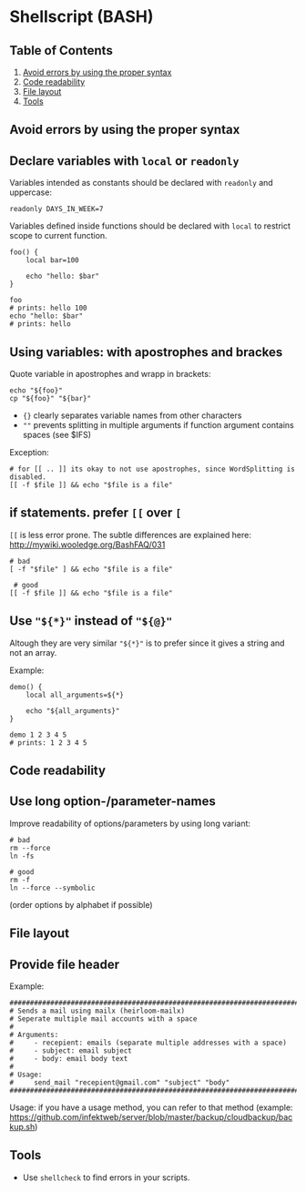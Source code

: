 # Shellscript (BASH)

## Table of Contents

1. [Avoid errors by using the proper syntax](#avoid-errors-by-using-the–proper-syntax)
1. [Code readability](#code-readability)
1. [File layout](#file-layout)
1. [Tools](#tools)

## Avoid errors by using the proper syntax

## Declare variables with `local` or `readonly`

Variables intended as constants should be declared with `readonly` and uppercase:

    readonly DAYS_IN_WEEK=7

Variables defined inside functions should be declared with `local` to restrict scope to current function.

    foo() {
        local bar=100
        
        echo "hello: $bar"
    }
    
    foo 
    # prints: hello 100
    echo "hello: $bar" 
    # prints: hello


## Using variables: with apostrophes and brackes

Quote variable in apostrophes and wrapp in brackets:

    echo "${foo}"
    cp "${foo}" "${bar}"

* `{}` clearly separates variable names from other characters
* `""` prevents splitting in multiple arguments if function argument contains spaces (see $IFS)

Exception:

    # for [[ .. ]] its okay to not use apostrophes, since WordSplitting is disabled.
    [[ -f $file ]] && echo "$file is a file"

## if statements. prefer `[[` over `[`

`[[` is less error prone. The subtle differences are explained here: http://mywiki.wooledge.org/BashFAQ/031


    # bad
    [ -f "$file" ] && echo "$file is a file"
     
     # good
    [[ -f $file ]] && echo "$file is a file"


## Use `"${*}"` instead of `"${@}"`

Altough they are very similar `"${*}"` is to prefer since it gives a string and not an array.

Example:

    demo() {
        local all_arguments=${*}
        
        echo "${all_arguments}"
    }
    
    demo 1 2 3 4 5
    # prints: 1 2 3 4 5

## Code readability

## Use long option-/parameter-names


Improve readability of options/parameters by using long variant:

    # bad
    rm --force
    ln -fs
    
    # good
    rm -f
    ln --force --symbolic

(order options by alphabet if possible)

## File layout

## Provide file header

Example:

    ########################################################################
    # Sends a mail using mailx (heirloom-mailx)
    # Seperate multiple mail accounts with a space
    #
    # Arguments:
    #     - recepient: emails (separate multiple addresses with a space)
    #     - subject: email subject
    #     - body: email body text
    #
    # Usage:
    #     send_mail "recepient@gmail.com" "subject" "body"
    ########################################################################
 
Usage: if you have a usage method, you can refer to that method (example: https://github.com/infektweb/server/blob/master/backup/cloudbackup/backup.sh)

## Tools

* Use `shellcheck` to find errors in your scripts.
